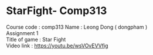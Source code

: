 # StarFight- Comp313
Course code : comp313
Name : Leong Dong ( dongpham ) <br />
Assignment 1 <br />
Title of game : Star Fight <br />
Video link : https://youtu.be/wsVOvEVVfig
 
